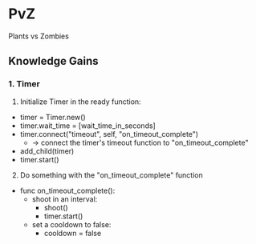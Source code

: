 # PvZ
Plants vs Zombies


## Knowledge Gains

### 1. Timer

1. Initialize Timer in the ready function:
+ timer = Timer.new()
+ timer.wait_time = [wait_time_in_seconds]
+ timer.connect("timeout", self, "on_timeout_complete")
    - -> connect the timer's timeout function to "on_timeout_complete" 
+ add_child(timer)
+ timer.start()

2. Do something with the "on_timeout_complete" function
+ func on_timeout_complete():
    + shoot in an interval:
        - shoot()
        - timer.start()
    + set a cooldown to false:
        - cooldown = false

